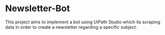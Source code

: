 # Newsletter-Bot
This project aims to implement a bot using UiPath Studio which its scraping data in order to create a newsletter regarding a specific subject.
